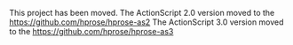 This project has been moved.
The ActionScript 2.0 version moved to the <https://github.com/hprose/hprose-as2>
The ActionScript 3.0 version moved to the <https://github.com/hprose/hprose-as3>